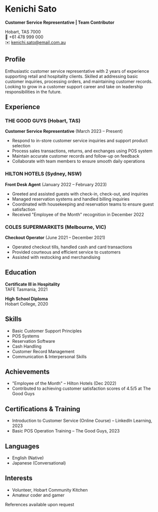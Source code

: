 # Kenichi Sato

**Customer Service Representative | Team Contributor**

Hobart, TAS 7000  
📱 +61 478 999 000  
✉️ kenichi.sato@email.com.au

## Profile

Enthusiastic customer service representative with 2 years of experience supporting retail and hospitality clients. Skilled at addressing basic customer inquiries, processing orders, and maintaining customer records. Looking to grow in a customer support career and take on leadership responsibilities in the future.

## Experience

### THE GOOD GUYS (Hobart, TAS)

**Customer Service Representative** (March 2023 – Present)

- Respond to in-store customer service inquiries and support product selection
- Process sales transactions, returns, and exchanges using POS system
- Maintain accurate customer records and follow-up on feedback
- Collaborate with team members to ensure smooth daily operations

### HILTON HOTELS (Sydney, NSW)

**Front Desk Agent** (January 2022 – February 2023)

- Greeted and assisted guests with check-in, check-out, and inquiries
- Managed reservation systems and handled billing inquiries
- Coordinated with housekeeping and reservation teams to ensure guest satisfaction
- Received "Employee of the Month" recognition in December 2022

### COLES SUPERMARKETS (Melbourne, VIC)

**Checkout Operator** (June 2021 – December 2021)

- Operated checkout tills, handled cash and card transactions
- Provided courteous and efficient service to customers
- Assisted with restocking and merchandising

## Education

**Certificate III in Hospitality**  
TAFE Tasmania, 2021

**High School Diploma**  
Hobart College, 2020

## Skills

- Basic Customer Support Principles
- POS Systems
- Reservation Software
- Cash Handling
- Customer Record Management
- Communication & Interpersonal Skills

## Achievements

- "Employee of the Month" – Hilton Hotels (Dec 2022)
- Contributed to achieving customer satisfaction scores of 4.5/5 at The Good Guys

## Certifications & Training

- Introduction to Customer Service (Online Course) – LinkedIn Learning, 2023
- Basic POS Operation Training – The Good Guys, 2023

## Languages

- English (Native)
- Japanese (Conversational)

## Interests

- Volunteer, Hobart Community Kitchen
- Amateur coder and gamer

References available upon request
